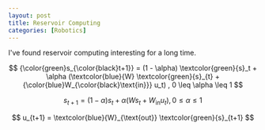 ```yaml
---
layout: post
title: Reservoir Computing
categories: [Robotics]
---
```


I've found reservoir computing interesting for a long time.  

$$
{\color{green}s_{\color{black}t+1}} = (1 - \alpha) \textcolor{green}{s}_t + \alpha (\textcolor{blue}{W} \textcolor{green}{s}_{t} + {\color{blue}W_{\color{black}\text{in}}} u_t)  , 0 \leq \alpha \leq 1
$$

$$
s_{t+1} = (1 - \alpha) s_t + \alpha (W s_t + W_{\text{in}} u_t)  , 0 \leq \alpha \leq 1
$$

$$
u_{t+1} = \textcolor{blue}{W}_{\text{out}} \textcolor{green}{s}_{t+1}
$$